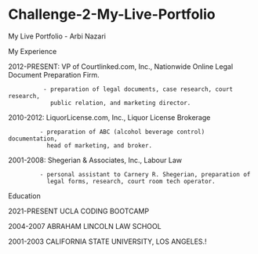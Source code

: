 # Challenge-2-My-Live-Portfolio
My Live Portfolio - Arbi Nazari


My Experience

2012-PRESENT: VP of Courtlinked.com, Inc., Nationwide Online Legal Document 
              Preparation Firm.

              - preparation of legal documents, case research, court research,
                public relation, and marketing director.

2010-2012:   LiquorLicense.com, Inc., Liquor License Brokerage

             - preparation of ABC (alcohol beverage control) documentation,
               head of marketing, and broker.

2001-2008:  Shegerian & Associates, Inc.,  Labour Law

             - personal assistant to Carnery R. Shegerian, preparation of
               legal forms, research, court room tech operator.


Education 

2021-PRESENT  UCLA CODING BOOTCAMP

2004-2007     ABRAHAM LINCOLN LAW SCHOOL 

2001-2003     CALIFORNIA STATE UNIVERSITY, LOS ANGELES.!
